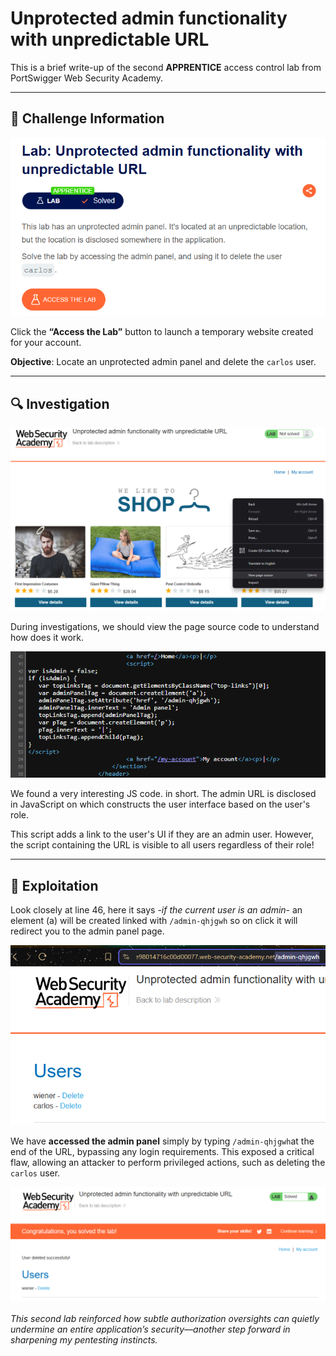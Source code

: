 # Unprotected admin functionality with unpredictable URL
  
This is a brief write-up of the second **APPRENTICE** access control lab from PortSwigger Web Security Academy.

---
## 🧩 Challenge Information

![Challenge Screenshot](images/challenge-screenshot.png)

Click the **“Access the Lab”** button to launch a temporary website created for your account.

**Objective**: Locate an unprotected admin panel and delete the `carlos` user.  

---
## 🔍 Investigation

![Objective Screenshot](images/objective-screenshot.png)

During investigations, we should view the page source code to understand how does it work.

![Page Source](images/page-source.png)

We found a very interesting JS code. in short. The admin URL is disclosed in JavaScript on which constructs the user interface based on the user's role.

This script adds a link to the user's UI if they are an admin user. However, the script containing the URL is visible to all users regardless of their role!

---
## 🚨 Exploitation

Look closely at line 46, here it says -_if the current user is an admin_- an element (a) will be created linked with `/admin-qhjgwh` so on click it will redirect you to the admin panel page.

![Exploiting](images/exploit.png)

We have **accessed the admin panel** simply by typing `/admin-qhjgwh`at the end of the URL, bypassing any login requirements. This exposed a critical flaw, allowing an attacker to perform privileged actions, such as deleting the `carlos` user.

![Admin Panel Page](images/panel-discovery.png)

 *This second lab reinforced how subtle authorization oversights can quietly undermine an entire application’s security—another step forward in sharpening my pentesting instincts.*